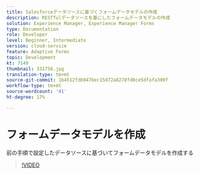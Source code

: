 ```yaml
---
title: Salesforceデータソースに基づくフォームデータモデルの作成
description: RESTfulデータソースを基にしたフォームデータモデルの作成
solution: Experience Manager, Experience Manager Forms
type: Documentation
role: Developer
level: Beginner, Intermediate
version: cloud-service
feature: Adaptive Forms
topic: Development
kt: 7149
thumbnail: 331756.jpg
translation-type: tm+mt
source-git-commit: 1b4512fdb047bec15d72a8278fd0ce5dfafa309f
workflow-type: tm+mt
source-wordcount: '41'
ht-degree: 17%

---
```


# フォームデータモデルを作成

前の手順で設定したデータソースに基づいてフォームデータモデルを作成する

>[!VIDEO](https://video.tv.adobe.com/v/331756/?quality=12&learn=on)
